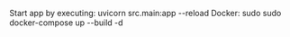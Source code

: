 Start app by executing:
    uvicorn src.main:app --reload
Docker:
    sudo sudo docker-compose up --build -d